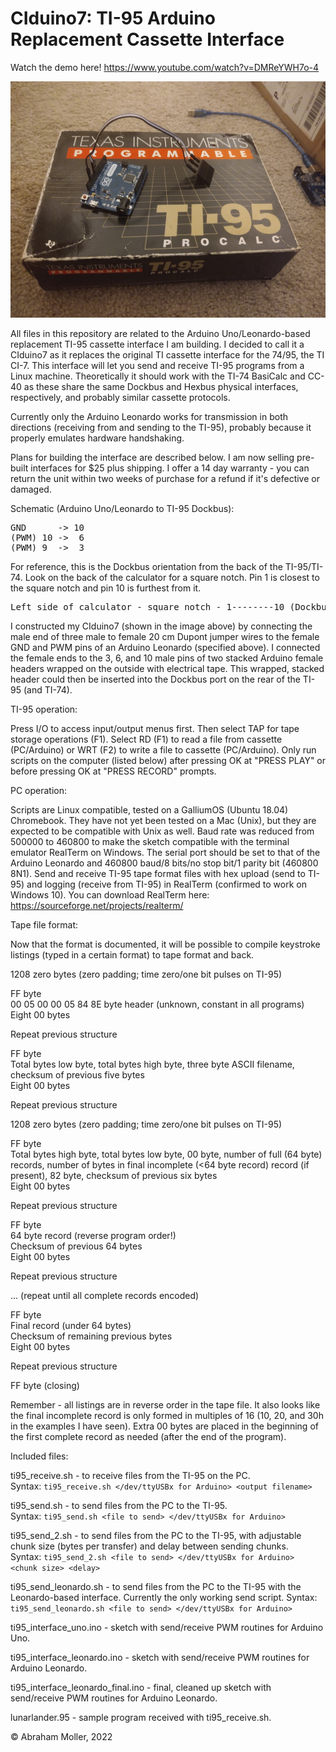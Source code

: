 # CIduino7: TI-95 Arduino Replacement Cassette Interface

Watch the demo here! https://www.youtube.com/watch?v=DMReYWH7o-4

![image](/ciduino7-2.jpg)

All files in this repository are related to the Arduino Uno/Leonardo-based replacement TI-95 cassette interface I am building. I decided to call it a CIduino7 as it replaces the original TI cassette interface for the 74/95, the TI CI-7. This interface will let you send and receive TI-95 programs from a Linux machine. Theoretically it should work with the TI-74 BasiCalc and CC-40 as these share the same Dockbus and Hexbus physical interfaces, respectively, and probably similar cassette protocols.

Currently only the Arduino Leonardo works for transmission in both directions (receiving from and sending to the TI-95), probably because it properly emulates hardware handshaking.

Plans for building the interface are described below. I am now selling pre-built interfaces for $25 plus shipping. I offer a 14 day warranty - you can return the unit within two weeks of purchase for a refund if it's defective or damaged.

Schematic (Arduino Uno/Leonardo to TI-95 Dockbus):  
<pre>
GND      -> 10  
(PWM) 10 ->  6  
(PWM) 9  ->  3  
</pre>

For reference, this is the Dockbus orientation from the back of the TI-95/TI-74. Look on the back of the calculator for a square notch. Pin 1 is closest to the square notch and pin 10 is furthest from it.

<pre>
Left side of calculator - square notch - 1--------10 (Dockbus) - right side of calculator
</pre>

I constructed my CIduino7  (shown in the image above) by connecting the male end of three male to female 20 cm Dupont jumper wires to the female GND and PWM pins of an Arduino Leonardo (specified above). I connected the female ends to the 3, 6, and 10 male pins of two stacked Arduino female headers wrapped on the outside with electrical tape. This wrapped, stacked header could then be inserted into the Dockbus port on the rear of the TI-95 (and TI-74).

TI-95 operation:

Press I/O to access input/output menus first. Then select TAP for tape storage operations (F1). Select RD (F1) to read a file from cassette (PC/Arduino) or WRT (F2) to write a file to cassette (PC/Arduino). Only run scripts on the computer (listed below) after pressing OK at "PRESS PLAY" or before pressing OK at "PRESS RECORD" prompts.

PC operation:

Scripts are Linux compatible, tested on a GalliumOS (Ubuntu 18.04) Chromebook. They have not yet been tested on a Mac (Unix), but they are expected to be compatible with Unix as well. Baud rate was reduced from 500000 to 460800 to make the sketch compatible with the terminal emulator RealTerm on Windows. The serial port should be set to that of the Arduino Leonardo and 460800 baud/8 bits/no stop bit/1 parity bit (460800 8N1). Send and receive TI-95 tape format files with hex upload (send to TI-95) and logging (receive from TI-95) in RealTerm (confirmed to work on Windows 10). You can download RealTerm here: https://sourceforge.net/projects/realterm/

Tape file format:

Now that the format is documented, it will be possible to compile keystroke listings (typed in a certain format) to tape format and back.

1208 zero bytes (zero padding; time zero/one bit pulses on TI-95)  

FF byte  
00 05 00 00 05 84 8E byte header (unknown, constant in all programs)  
Eight 00 bytes  

Repeat previous structure

FF byte  
Total bytes low byte, total bytes high byte, three byte ASCII filename, checksum of previous five bytes  
Eight 00 bytes  

Repeat previous structure

1208 zero bytes (zero padding; time zero/one bit pulses on TI-95)

FF byte  
Total bytes high byte, total bytes low byte, 00 byte, number of full (64 byte) records, number of bytes in final incomplete (<64 byte record) record (if present), 82 byte, checksum of previous six bytes  
Eight 00 bytes  

Repeat previous structure

FF byte  
64 byte record (reverse program order!)  
Checksum of previous 64 bytes  
Eight 00 bytes  

Repeat previous structure

... (repeat until all complete records encoded)

FF byte  
Final record (under 64 bytes)  
Checksum of remaining previous bytes  
Eight 00 bytes  

Repeat previous structure

FF byte (closing)

Remember - all listings are in reverse order in the tape file. It also looks like the final incomplete record is only formed in multiples of 16 (10, 20, and 30h in the examples I have seen). Extra 00 bytes are placed in the beginning of the first complete record as needed (after the end of the program).

Included files:

ti95_receive.sh - to receive files from the TI-95 on the PC.  
Syntax: `ti95_receive.sh </dev/ttyUSBx for Arduino> <output filename>` 

ti95_send.sh - to send files from the PC to the TI-95.  
Syntax: `ti95_send.sh <file to send> </dev/ttyUSBx for Arduino>` 

ti95_send_2.sh - to send files from the PC to the TI-95, with adjustable chunk size (bytes per transfer) and delay between sending chunks.  
Syntax: `ti95_send_2.sh <file to send> </dev/ttyUSBx for Arduino> <chunk size> <delay>`   

ti95_send_leonardo.sh - to send files from the PC to the TI-95 with the Leonardo-based interface. Currently the only working send script.
Syntax: `ti95_send_leonardo.sh <file to send> </dev/ttyUSBx for Arduino>`
  
ti95_interface_uno.ino - sketch with send/receive PWM routines for Arduino Uno. 

ti95_interface_leonardo.ino - sketch with send/receive PWM routines for Arduino Leonardo.

ti95_interface_leonardo_final.ino - final, cleaned up sketch with send/receive PWM routines for Arduino Leonardo.
  
lunarlander.95 - sample program received with ti95_receive.sh.  

&copy; Abraham Moller, 2022
